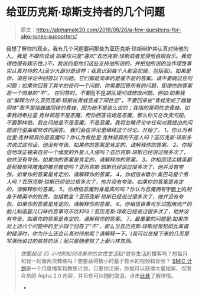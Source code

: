 # 给亚历克斯·琼斯支持者的几个问题

> 原文：<https://alphamale20.com/2018/08/26/a-few-questions-for-alex-jones-supporters/>

我想了解你的观点。我有几个问题要问那些为亚历克斯·琼斯辩护并认真对待他的人。*我是* *不跟你说话* *如果你只是“喜欢”亚历克斯·琼斯或者觉得他自娱自乐。我觉得他很有娱乐性。)不，我说的是你们这些支持他所说的，并把他所说的当作理性事实认真对待的人(至少大部分是这样；我意识到每个人都会犯错，包括我)。如果是你，请在评论中回答以下问题。它们都是简单的是或不是的答案。请不要跳过任何问题；如果你回答了其中的任何一个问题，你需要回答所有的问题，即使你的答案是一个简单的“不”。
在回答时，不要*而不是*胡乱提问或修改问题。例如:如果我说“解释为什么亚历克斯·琼斯说青蛙变成了同性恋”，不要回来说“青蛙变成了雌雄同体”我不是指雌雄同体的青蛙，因为他不是这么说的；我指的是同性恋青蛙。如果我问希拉里·克林顿是不是恶魔，而你回答说她是恶魔，那么你又在改变问题。不要那样做。我在问她是不是恶魔，不是恶魔。*我将忽略评论中任何对我提出的问题进行歪曲或修改的回答。*
我们会在评论里继续这个讨论。开始了。
1。你认为希拉里·克林顿真的是恶魔吗？你认为希拉里·克林顿真的不是人吗？亚历克斯·琼斯多次说过这句话，他没有夸张。如果你的答案是肯定的，请解释你的答案。
2。你相信地球正被来自另一个维度的外星人入侵吗？亚历克斯·琼斯已经说过很多次了，他并没有夸张。如果你的答案是肯定的，请解释你的答案。
3。你相信顶尖精英都是积极崇拜魔鬼的撒旦教徒吗？亚历克斯·琼斯已经说过很多次了，他并没有夸张。如果你的答案是肯定的，请解释你的答案。
4。你相信米歇尔·奥巴马是个男人吗？亚历克斯·琼斯已经说过很多次了，他并没有夸张。如果你的答案是肯定的，请解释你的答案。
5。你相信恶魔附身是真的吗？你认为恶魔拥有*字面上的*附身于精英中的权贵，包括教皇？亚历克斯·琼斯已经说过很多次了，他并没有夸张。如果你的答案是肯定的，请解释你的答案。
6。你相信百事可乐试图用流产的胎儿制造婴儿口味的百事可乐饮料吗？亚历克斯·琼斯已经说过很多次了，他并没有夸张。如果你的答案是肯定的，请解释你的答案。
7。最重要的问题是:如果你对上述六个问题中的至少四个回答了“不”，那么当亚历克斯·琼斯经常犯如此离谱的错误时，你为什么还会认真对待他呢？请解释一下。(我可以在接下来的几页里写满他说过的疯狂的话；我只是随便挑了上面六样东西。* 

> *想要超过 35 小时的如何改善你的女性生活*和*财务生活的播客吗？想每月和我一起做两次教练吗？想要获得数小时基于技术的视频和音频？ [SMIC 计划](https://alphamale20.kartra.com/page/vIL17)是一个月度播客和教练计划，只要你注册，你就可以获得大量独家、仅限会员的 Alpha 2.0 内容，并且你可以随时取消。点击[此处](https://alphamale20.kartra.com/page/vIL17)了解详情。
> 
> *